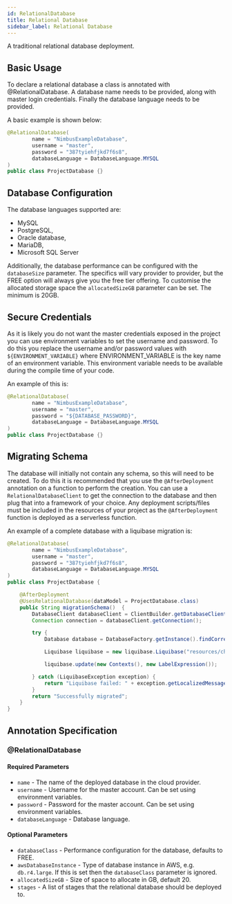 ```yaml
---
id: RelationalDatabase
title: Relational Database
sidebar_label: Relational Database
---
```


A traditional relational database deployment.

## Basic Usage
To declare a relational database a class is annotated with @RelationalDatabase. A database name needs to be provided, along with master login credentials. Finally the database language needs to be provided. 

A basic example is shown below: 
```java
@RelationalDatabase(
        name = "NimbusExampleDatabase",
        username = "master",
        password = "387tyiehfjkd7f6s8",
        databaseLanguage = DatabaseLanguage.MYSQL
)
public class ProjectDatabase {}
```

## Database Configuration
The database languages supported are:
* MySQL
* PostgreSQL,
* Oracle database,
* MariaDB,
* Microsoft SQL Server

Additionally, the database performance can be configured with the `databaseSize` parameter. The specifics will vary provider to provider, but the FREE option will always give you the free tier offering. To customise the allocated storage space the `allocatedSizeGB` parameter can be set. The minimum is 20GB.

## Secure Credentials
As it is likely you do not want the master credentials exposed in the project you can use environment variables to set the username and password. To do this you replace the username and/or password values with `${ENVIRONMENT_VARIABLE}` where ENVIRONMENT_VARIABLE is the key name of an environment variable. This environment variable needs to be available during the compile time of your code. 

An example of this is:
```java
@RelationalDatabase(
        name = "NimbusExampleDatabase",
        username = "master",
        password = "${DATABASE_PASSWORD}",
        databaseLanguage = DatabaseLanguage.MYSQL
)
public class ProjectDatabase {}
```

## Migrating Schema
The database will initially not contain any schema, so this will need to be created. To do this it is recommended that you use the `@AfterDeployment` annotation on a function to perform the creation. You can use a `RelationalDatabaseClient` to get the connection to the database and then plug that into a framework of your choice. Any deployment scripts/files must be included in the resources of your project as the `@AfterDeployment` function is deployed as a serverless function. 

An example of a complete database with a liquibase migration is:
```java
@RelationalDatabase(
        name = "NimbusExampleDatabase",
        username = "master",
        password = "387tyiehfjkd7f6s8",
        databaseLanguage = DatabaseLanguage.MYSQL
)
public class ProjectDatabase {

    @AfterDeployment
    @UsesRelationalDatabase(dataModel = ProjectDatabase.class)
    public String migrationSchema()  {
        DatabaseClient databaseClient = ClientBuilder.getDatabaseClient(ProjectDatabase.class);
        Connection connection = databaseClient.getConnection();

        try {
            Database database = DatabaseFactory.getInstance().findCorrectDatabaseImplementation(new JdbcConnection(connection));

            Liquibase liquibase = new liquibase.Liquibase("resources/changelog.xml", new ClassLoaderResourceAccessor(), database);

            liquibase.update(new Contexts(), new LabelExpression());

        } catch (LiquibaseException exception) {
            return "Liquibase failed: " + exception.getLocalizedMessage();
        }
        return "Successfully migrated";
    }
}
```

## Annotation Specification
### @RelationalDatabase
#### Required Parameters
* `name` - The name of the deployed database in the cloud provider.
* `username` - Username for the master account. Can be set using environment variables.
* `password` - Password for the master account. Can be set using environment variables.
* `databaseLanguage` - Database language.

#### Optional Parameters
* `databaseClass` - Performance configuration for the database, defaults to FREE.
* `awsDatabaseInstance` - Type of database instance in AWS, e.g. `db.r4.large`. If this is set then the `databaseClass` parameter is ignored. 
* `allocatedSizeGB` - Size of space to allocate in GB, default 20.
* `stages` - A list of stages that the relational database should be deployed to. 
